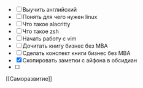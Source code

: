 - [ ] Выучить английский
- [ ] Понять для чего нужен linux
- [ ] Что такое alacritty
- [ ] Что такое zsh
- [ ] Начать работу с vim
- [ ] Дочитать книгу бизнес без MBA
- [ ] Сделать конспект книги бизнес без MBA
- [x] Скопировать заметки с айфона в обсидиан
- [ ] 
[[Саморазвитие]]